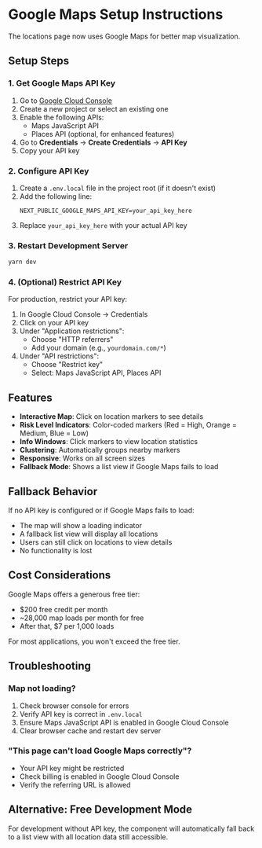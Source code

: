 # Google Maps Setup Instructions

The locations page now uses Google Maps for better map visualization.

## Setup Steps

### 1. Get Google Maps API Key

1. Go to [Google Cloud Console](https://console.cloud.google.com/)
2. Create a new project or select an existing one
3. Enable the following APIs:
   - Maps JavaScript API
   - Places API (optional, for enhanced features)
4. Go to **Credentials** → **Create Credentials** → **API Key**
5. Copy your API key

### 2. Configure API Key

1. Create a `.env.local` file in the project root (if it doesn't exist)
2. Add the following line:
   ```
   NEXT_PUBLIC_GOOGLE_MAPS_API_KEY=your_api_key_here
   ```
3. Replace `your_api_key_here` with your actual API key

### 3. Restart Development Server

```bash
yarn dev
```

### 4. (Optional) Restrict API Key

For production, restrict your API key:
1. In Google Cloud Console → Credentials
2. Click on your API key
3. Under "Application restrictions":
   - Choose "HTTP referrers"
   - Add your domain (e.g., `yourdomain.com/*`)
4. Under "API restrictions":
   - Choose "Restrict key"
   - Select: Maps JavaScript API, Places API

## Features

- **Interactive Map**: Click on location markers to see details
- **Risk Level Indicators**: Color-coded markers (Red = High, Orange = Medium, Blue = Low)
- **Info Windows**: Click markers to view location statistics
- **Clustering**: Automatically groups nearby markers
- **Responsive**: Works on all screen sizes
- **Fallback Mode**: Shows a list view if Google Maps fails to load

## Fallback Behavior

If no API key is configured or if Google Maps fails to load:
- The map will show a loading indicator
- A fallback list view will display all locations
- Users can still click on locations to view details
- No functionality is lost

## Cost Considerations

Google Maps offers a generous free tier:
- $200 free credit per month
- ~28,000 map loads per month for free
- After that, $7 per 1,000 loads

For most applications, you won't exceed the free tier.

## Troubleshooting

### Map not loading?
1. Check browser console for errors
2. Verify API key is correct in `.env.local`
3. Ensure Maps JavaScript API is enabled in Google Cloud Console
4. Clear browser cache and restart dev server

### "This page can't load Google Maps correctly"?
- Your API key might be restricted
- Check billing is enabled in Google Cloud Console
- Verify the referring URL is allowed

## Alternative: Free Development Mode

For development without API key, the component will automatically fall back to a list view with all location data still accessible.

